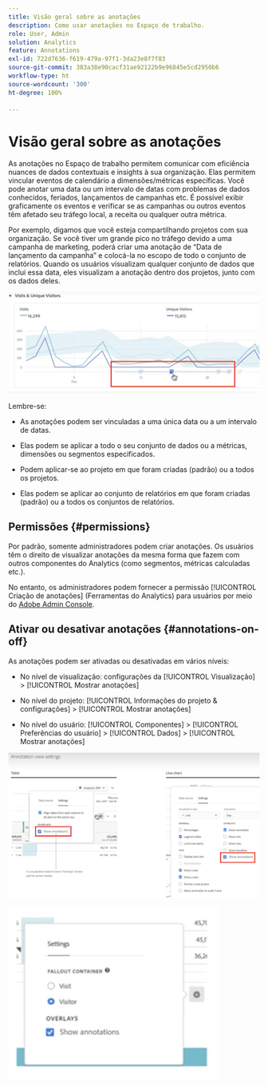 ```yaml
---
title: Visão geral sobre as anotações
description: Como usar anotações no Espaço de trabalho.
role: User, Admin
solution: Analytics
feature: Annotations
exl-id: 722d7636-f619-479a-97f1-3da23e8f7f83
source-git-commit: 383a38e90cacf31ae92122b9e96845e5cd2950b6
workflow-type: ht
source-wordcount: '300'
ht-degree: 100%

---
```


# Visão geral sobre as anotações

As anotações no Espaço de trabalho permitem comunicar com eficiência nuances de dados contextuais e insights à sua organização. Elas permitem vincular eventos de calendário a dimensões/métricas específicas. Você pode anotar uma data ou um intervalo de datas com problemas de dados conhecidos, feriados, lançamentos de campanhas etc. É possível exibir graficamente os eventos e verificar se as campanhas ou outros eventos têm afetado seu tráfego local, a receita ou qualquer outra métrica.

Por exemplo, digamos que você esteja compartilhando projetos com sua organização. Se você tiver um grande pico no tráfego devido a uma campanha de marketing, poderá criar uma anotação de “Data de lançamento da campanha” e colocá-la no escopo de todo o conjunto de relatórios. Quando os usuários visualizam qualquer conjunto de dados que inclui essa data, eles visualizam a anotação dentro dos projetos, junto com os dados deles.

![](assets/multi-day.png)

Lembre-se:

* As anotações podem ser vinculadas a uma única data ou a um intervalo de datas.

* Elas podem se aplicar a todo o seu conjunto de dados ou a métricas, dimensões ou segmentos especificados.

* Podem aplicar-se ao projeto em que foram criadas (padrão) ou a todos os projetos.

* Elas podem se aplicar ao conjunto de relatórios em que foram criadas (padrão) ou a todos os conjuntos de relatórios.

## Permissões {#permissions}

Por padrão, somente administradores podem criar anotações. Os usuários têm o direito de visualizar anotações da mesma forma que fazem com outros componentes do Analytics (como segmentos, métricas calculadas etc.).

No entanto, os administradores podem fornecer a permissão [!UICONTROL Criação de anotações] (Ferramentas do Analytics) para usuários por meio do [Adobe Admin Console](https://experienceleague.adobe.com/docs/analytics/admin/admin-console/permissions/analytics-tools.html?lang=pt-BR).

## Ativar ou desativar anotações {#annotations-on-off}

As anotações podem ser ativadas ou desativadas em vários níveis:

* No nível de visualização: configurações da [!UICONTROL Visualização] > [!UICONTROL Mostrar anotações]

* No nível do projeto: [!UICONTROL Informações do projeto &amp; configurações] > [!UICONTROL Mostrar anotações]

* No nível do usuário: [!UICONTROL Componentes] > [!UICONTROL Preferências do usuário] > [!UICONTROL Dados] > [!UICONTROL Mostrar anotações]

![](assets/show-ann.png)

![](assets/show-ann2.png)
